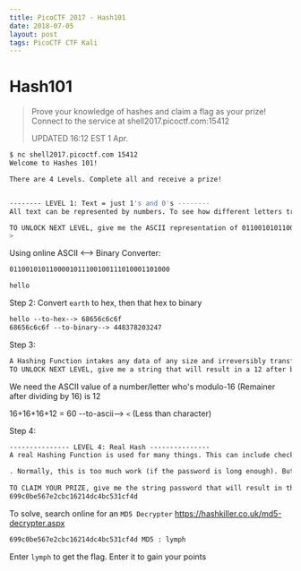 ```yaml
---
title: PicoCTF 2017 - Hash101
date: 2018-07-05
layout: post
tags: PicoCTF CTF Kali
---
```


# Hash101

> Prove your knowledge of hashes and claim a flag as your prize! Connect to the service at shell2017.picoctf.com:15412
>
> UPDATED 16:12 EST 1 Apr.

```bash
$ nc shell2017.picoctf.com 15412
Welcome to Hashes 101!

There are 4 Levels. Complete all and receive a prize!


-------- LEVEL 1: Text = just 1's and 0's --------
All text can be represented by numbers. To see how different letters translate to numbers, go to http://www.asciitable.com/

TO UNLOCK NEXT LEVEL, give me the ASCII representation of 0110010101100001011100100111010001101000
> 
```

Using online ASCII <--> Binary Converter:

```markdown
0110010101100001011100100111010001101000

hello
```

Step 2: Convert `earth` to hex, then that hex to binary

```markdown
hello --to-hex--> 68656c6c6f
68656c6c6f --to-binary--> 448378203247
```

Step 3:

```markdown
A Hashing Function intakes any data of any size and irreversibly transforms it to a fixed length number. For example, a simple Hashing Function could be to add up the sum of all the values of all the bytes in the data and get the remainder after dividing by 16 (modulus 16)                                                                                   
TO UNLOCK NEXT LEVEL, give me a string that will result in a 12 after being transformed with the mentioned example hashing function                             
```

We need the ASCII value of a number/letter who's modulo-16 (Remainer after dividing by 16) is 12

16+16+16+12 = 60 --to-ascii--> `<` (Less than character)

Step 4:

```markdown
--------------- LEVEL 4: Real Hash ---------------                                       
A real Hashing Function is used for many things. This can include checking to ensure a file has not been changed (its hash value would change if any part of it is changed). An important use of hashes is for storing passwords because a Hashing Function cannot be reversed to find the initial data. Therefore if someone steals the hashes, they must try many different inputs to see if they can "crack" it to find what password yields the same hash

. Normally, this is too much work (if the password is long enough). But many times, people's passwords are easy to guess... Brute forcing this hash yourself is not a good idea, but there is a strong possibility that, if the password is weak, this hash has been cracked by someone before. Try looking for websites that have stored already cracked hashes.   
                                                                                         
TO CLAIM YOUR PRIZE, give me the string password that will result in this MD5 hash (MD5, like most hashes, are represented as hex digits):                                        
699c0be567e2cbc16214dc4bc531cf4d                                                         
```

To solve, search online for an `MD5 Decrypter` https://hashkiller.co.uk/md5-decrypter.aspx

```bash
699c0be567e2cbc16214dc4bc531cf4d MD5 : lymph
```

Enter `lymph` to get the flag. Enter it to gain your points